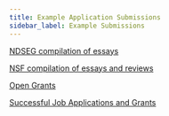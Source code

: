 ```yaml
---
title: Example Application Submissions
sidebar_label: Example Submissions
---
```


[NDSEG compilation of essays](https://drive.google.com/drive/folders/1Ut7fWlFrpmuyZOaqsca_-zxcPE2KSub-)

[NSF compilation of essays and reviews](https://www.alexhunterlang.com/nsf-fellowship#h.p_ID_272)

[Open Grants](https://www.ogrants.org/)

[Successful Job Applications and Grants](https://github.com/RILAB/statements)
